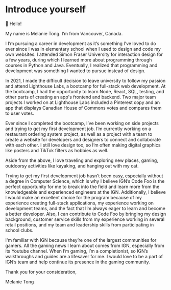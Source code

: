 # Introduce yourself

👋 Hello!

My name is Melanie Tong. I’m from Vancouver, Canada. 

I I’m pursuing a career in development as it’s something I’ve loved to do ever since I was in elementary school when I used to design and code my own websites. I attended Simon Fraser University for interaction design for a few years, during which I learned more about programming through courses in Python and Java. Eventually, I realized that programming and development was something I wanted to pursue instead of design.

In 2021, I made the difficult decision to leave university to follow my passion and attend Lighthouse Labs, a bootcamp for full-stack web development. At the bootcamp, I had the opportunity to learn Node, React, SQL, testing, and other parts of creating an app's frontend and backend. Two major team projects I worked on at Lighthouse Labs included a Pinterest copy and an app that displays Canadian House of Commons votes and compares them to user votes. 

Ever since I completed the bootcamp, I’ve been working on side projects and trying to get my first development job. I’m currently working on a restaurant ordering system project, as well as a project with a team to create a website for developers and designers to connect and collaborate with each other. I still love design too, so I’m often making digital graphics like posters and TikTok filters as hobbies as well.

Aside from the above, I love traveling and exploring new places, gaming, outdoorsy activities like kayaking, and hanging out with my cat.

Trying to get my first development job hasn’t been easy, especially without a degree in Computer Science, which is why I believe IGN’s Code Foo is the perfect opportunity for me to break into the field and learn more from the knowledgeable and experienced engineers at the IGN. Additionally, I believe I would make an excellent choice for the program because of my experience creating full-stack applications, my experience working on development teams, and the fact that I’m always eager to learn and become a better developer. Also, I can contribute to Code Foo by bringing my design background, customer service skills from my experience working in several retail positions, and my team and leadership skills from participating in school clubs.

I'm familiar with IGN because they’re one of the largest communities for gamers. All the gaming news I learn about comes from IGN, especially from its Youtube channel. When I’m gaming, I’m a completionist, so IGN’s walkthroughs and guides are a lifesaver for me. I would love to be a part of IGN’s team and help continue its presence in the gaming community.

Thank you for your consideration,

Melanie Tong
